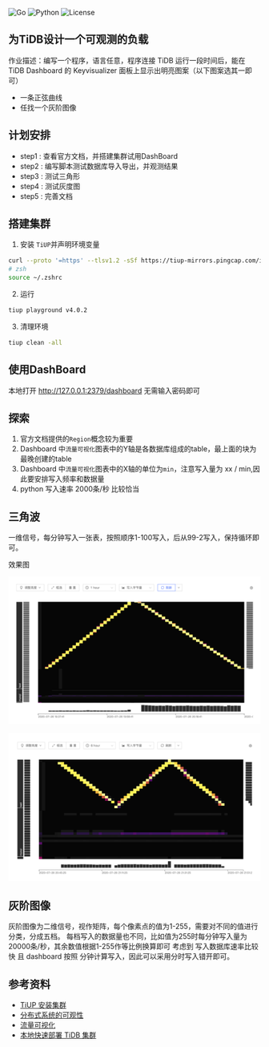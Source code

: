 ![Go](https://img.shields.io/badge/Go-1.13.4%2B-blue)
![Python](https://img.shields.io/badge/python-3.6%2C3.7-green)
![License](https://img.shields.io/badge/license-GPL-blue)
 ##  为TiDB设计一个可观测的负载
 作业描述：编写一个程序，语言任意，程序连接 TiDB 运行一段时间后，能在 TiDB Dashboard 的 Keyvisualizer  面板上显示出明亮图案（以下图案选其一即可）
 - 一条正弦曲线
 - 任找一个灰阶图像
 
 ## 计划安排
 
 - step1 : 查看官方文档，并搭建集群试用DashBoard
 - step2 : 编写脚本测试数据库导入导出，并观测结果
 - step3 : 测试三角形
 - step4 : 测试灰度图
 - step5 : 完善文档
 
 
## 搭建集群

1. 安装 `TiUP`并声明环境变量

```bash
curl --proto '=https' --tlsv1.2 -sSf https://tiup-mirrors.pingcap.com/install.sh | sh
# zsh
source ~/.zshrc
```

2. 运行 

```bash
tiup playground v4.0.2
```

3. 清理环境

```bash
tiup clean -all
```

## 使用DashBoard

本地打开 http://127.0.0.1:2379/dashboard 无需输入密码即可

## 探索
1. 官方文档提供的`Region`概念较为重要
2. Dashboard 中`流量可视化`图表中的Y轴是各数据库组成的table，最上面的块为最晚创建的table
3. Dashboard 中`流量可视化`图表中的X轴的单位为`min`，注意写入量为 xx / min,因此要安排写入频率和数据量
4. python 写入速率 2000条/秒 比较恰当

## 三角波
一维信号，每分钟写入一张表，按照顺序1-100写入，后从99-2写入，保持循环即可。

效果图

![1](https://github.com/hack-fang/Pincap-Homework/blob/master/triangleWave/result.png)

![2](https://github.com/hack-fang/Pincap-Homework/blob/master/triangleWave/result2.png)


## 灰阶图像

灰阶图像为二维信号，视作矩阵，每个像素点的值为1-255，需要对不同的值进行分类，分成五档。
每档写入的数据量也不同，比如值为255时每分钟写入量为 20000条/秒，其余数值根据1-255作等比例换算即可
考虑到 写入数据库速率比较快 且 dashboard 按照 分钟计算写入，因此可以采用分时写入错开即可。
 
 
 ## 参考资料
 - [TiUP 安装集群](https://pingcap.com/docs-cn/stable/quick-start-with-tidb/#%E7%AC%AC%E4%B8%80%E7%A7%8D%E4%BD%BF%E7%94%A8-tiup-playground-%E5%BF%AB%E9%80%9F%E9%83%A8%E7%BD%B2%E6%9C%AC%E5%9C%B0%E6%B5%8B%E8%AF%95%E7%8E%AF%E5%A2%83)
 - [分布式系统的可观性](https://mp.weixin.qq.com/s/X3dodzwRhF4QX7fiL9yUTg)
 - [流量可视化](https://pingcap.com/docs-cn/stable/dashboard/dashboard-key-visualizer/)
 - [本地快速部署 TiDB 集群](https://pingcap.com/docs-cn/stable/tiup/tiup-playground/#playground-%E7%BB%84%E4%BB%B6%E4%BB%8B%E7%BB%8D)